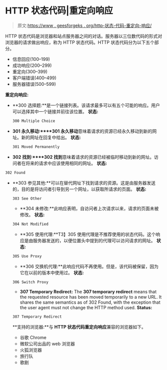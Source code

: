 # HTTP 状态代码|重定向响应

> 原文:[https://www . geesforgeks . org/http-状态-代码-重定向-响应/](https://www.geeksforgeeks.org/http-status-codes-redirection-responses/)

HTTP 状态代码是浏览器和站点服务器之间的对话。服务器以三位数代码的形式对浏览器的请求做出响应，称为 HTTP 状态代码。HTTP 状态代码分为以下五个部分。

*   信息回应(100–199)
*   成功响应(200–299)
*   重定向(300–399)
*   客户端错误(400–499)
*   服务器错误(500–599)

**重定向响应:**

*   **300 选择题:**是一个链接列表。该请求最多可以有五个可能的响应。用户可以选择其中一个链接并前往该位置。
    **状态:**

    ```html
    300 Multiple Choice
    ```

*   **301 永久移动:****301 永久移动**意味着请求的资源已经永久移动到新的网址。新的网址在回复中给出。
    **状态:**

    ```html
    301 Moved Permanently
    ```

*   **302 找到:****302 找到**意味着请求的资源已经被临时移动到新的网址。访问者在将来的请求中应该使用相同的网址。
    **状态:**

```html
302 Found
```

*   **303 参见其他:**可以在替代网址下找到请求的资源。这是由服务器发送的，目的是将访问者引导到另一个网址，以获取所请求的页面。
    **状态:**

    ```html
    303 See Other
    ```

    *   **304 未修改:**此响应表明，自访问者上次请求以来，请求的页面未被修改。
    **状态:**

    ```html
    304 Not Modified
    ```

    *   **305 使用代理:**T3】305 使用代理是不推荐使用的状态代码。这个响应是由服务器发送的，以便位置头中提到的代理可以访问请求的网址。
    **状态:**

    ```html
    305 Use Proxy
    ```

    *   **306 交换机代理:**此响应代码不再使用。但是，该代码被保留，因为它在以前的版本中使用过。
    **状态:**

    ```html
    306 Switch Proxy
    ```

    *   **307 Temporary Redirect:** The **307 temporary redirect** means that the requested resource has been moved temporarily to a new URL. It shares the same semantics as of 302 Found, with the exception that the user agent must not change the HTTP method used.
    **Status:**

    ```html
    307 Temporary Redirect
    ```

    **支持的浏览器:**与 **HTTP 状态代码重定向响应**兼容的浏览器如下。

    *   谷歌 Chrome
    *   微软公司出品的 web 浏览器
    *   火狐浏览器
    *   旅行队
    *   歌剧